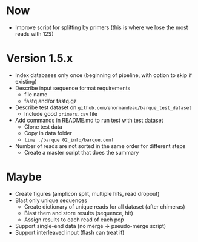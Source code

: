 # Now
- Improve script for splitting by primers (this is where we lose the most reads with 12S)

# Version 1.5.x
- Index databases only once (beginning of pipeline, with option to skip if existing)
- Describe input sequence format requirements
  - file name
  - fastq and/or fastq.gz
- Describe test dataset on `github.com/enormandeau/barque_test_dataset`
  - Include good `primers.csv` file
- Add commands in README.md to run test with test dataset
  - Clone test data
  - Copy in data folder
  - `time ./barque 02_info/barque.conf`
- Number of reads are not sorted in the same order for different steps
  - Create a master script that does the summary

# Maybe
- Create figures (amplicon split, multiple hits, read dropout)
- Blast only unique sequences
  - Create dictionary of unique reads for all dataset (after chimeras)
  - Blast them and store results (sequence, hit)
  - Assign results to each read of each pop
- Support single-end data (no merge -> pseudo-merge script)
- Support interleaved input (flash can treat it)
